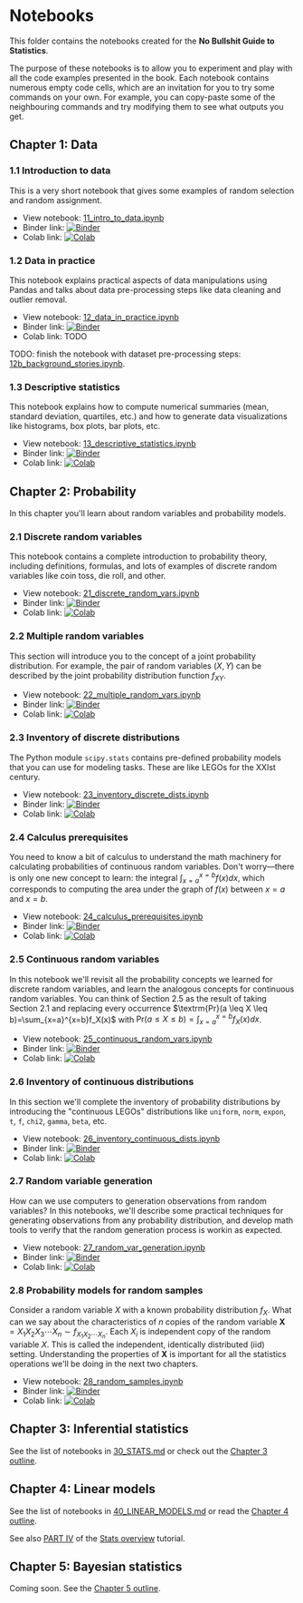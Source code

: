 Notebooks
=========

This folder contains the notebooks created for the **No Bullshit Guide to Statistics**.

The purpose of these notebooks is to allow you
to experiment and play with all the code examples presented in the book.
Each notebook contains numerous empty code cells,
which are an invitation for you to try some commands on your own.
For example, you can copy-paste some of the neighbouring commands
and try modifying them to see what outputs you get.




## Chapter 1: Data

### 1.1 Introduction to data
This is a very short notebook that gives some examples of random selection and random assignment.

- View notebook: [11_intro_to_data.ipynb](./11_intro_to_data.ipynb)
- Binder link: 
[![Binder](https://mybinder.org/badge_logo.svg)](https://mybinder.org/v2/gh/minireference/noBSstats/main?labpath=notebooks%2F11_intro_to_data.ipynb)
- Colab link:
[![Colab](https://colab.research.google.com/assets/colab-badge.svg)](https://colab.research.google.com/github/minireference/noBSstats/blob/main/notebooks/11_intro_to_data.ipynb)


### 1.2 Data in practice
This notebook explains practical aspects of data manipulations using Pandas
and talks about data pre-processing steps like data cleaning and outlier removal.

- View notebook: [12_data_in_practice.ipynb](./12_data_in_practice.ipynb)
- Binder link: 
[![Binder](https://mybinder.org/badge_logo.svg)](https://mybinder.org/v2/gh/minireference/noBSstats/main?labpath=notebooks%2F12_data_in_practice.ipynb)
- Colab link: TODO

TODO: finish the notebook with dataset pre-processing steps:
[12b_background_stories.ipynb](./12b_background_stories.ipynb).



### 1.3 Descriptive statistics
This notebook explains how to compute numerical summaries (mean, standard deviation, quartiles, etc.)
and how to generate data visualizations like histograms, box plots, bar plots, etc.

- View notebook: [13_descriptive_statistics.ipynb](./13_descriptive_statistics.ipynb)
- Binder link: 
[![Binder](https://mybinder.org/badge_logo.svg)](https://mybinder.org/v2/gh/minireference/noBSstats/main?labpath=notebooks%2F13_descriptive_statistics.ipynb)
- Colab link:
[![Colab](https://colab.research.google.com/assets/colab-badge.svg)](https://colab.research.google.com/github/minireference/noBSstats/blob/main/notebooks/13_descriptive_statistics.ipynb)











## Chapter 2: Probability

In this chapter you'll learn about random variables and probability models.


### 2.1 Discrete random variables
This notebook contains a complete introduction to probability theory,
including definitions, formulas, and lots of examples of discrete
random variables like coin toss, die roll, and other.

- View notebook: [21_discrete_random_vars.ipynb](./21_discrete_random_vars.ipynb)
- Binder link: [![Binder](https://mybinder.org/badge_logo.svg)](https://mybinder.org/v2/gh/minireference/noBSstats/main?labpath=notebooks%2F21_discrete_random_vars.ipynb)
- Colab link: [![Colab](https://colab.research.google.com/assets/colab-badge.svg)](https://colab.research.google.com/github/minireference/noBSstats/blob/main/notebooks/21_discrete_random_vars.ipynb)


### 2.2 Multiple random variables
This section will introduce you to the concept of a joint probability distribution.
For example, the pair of random variables $(X,Y)$ can be described by the joint probability distribution function $f_{XY}$.

- View notebook: [22_multiple_random_vars.ipynb](./22_multiple_random_vars.ipynb)  
- Binder link: [![Binder](https://mybinder.org/badge_logo.svg)](https://mybinder.org/v2/gh/minireference/noBSstats/main?labpath=notebooks%2F22_multiple_random_vars.ipynb)
- Colab link: [![Colab](https://colab.research.google.com/assets/colab-badge.svg)](https://colab.research.google.com/github/minireference/noBSstats/blob/main/notebooks/22_multiple_random_vars.ipynb)


### 2.3 Inventory of discrete distributions
The Python module `scipy.stats` contains pre-defined probability models that you
can use for modeling tasks. These are like LEGOs for the XXIst century.

- View notebook: [23_inventory_discrete_dists.ipynb](./23_inventory_discrete_dists.ipynb)
- Binder link: [![Binder](https://mybinder.org/badge_logo.svg)](https://mybinder.org/v2/gh/minireference/noBSstats/main?labpath=notebooks%2F23_inventory_discrete_dists.ipynb)
- Colab link: [![Colab](https://colab.research.google.com/assets/colab-badge.svg)](https://colab.research.google.com/github/minireference/noBSstats/blob/main/notebooks/23_inventory_discrete_dists.ipynb)



### 2.4 Calculus prerequisites
You need to know a bit of calculus to understand the math machinery
for calculating probabilities of continuous random variables.
Don't worry—there is only one new concept to learn: the integral $\int_{x=a}^{x=b} f(x)dx$,
which corresponds to computing the area under the graph of $f(x)$ between $x=a$ and $x=b$.

- View notebook: [24_calculus_prerequisites.ipynb](./24_calculus_prerequisites.ipynb)
- Binder link: [![Binder](https://mybinder.org/badge_logo.svg)](https://mybinder.org/v2/gh/minireference/noBSstats/main?labpath=notebooks%2F24_calculus_prerequisites.ipynb)
- Colab link: [![Colab](https://colab.research.google.com/assets/colab-badge.svg)](https://colab.research.google.com/github/minireference/noBSstats/blob/main/notebooks/24_calculus_prerequisites.ipynb)


### 2.5 Continuous random variables
In this notebook we'll revisit all the probability concepts we learned for discrete
random variables, and learn the analogous concepts for continuous random variables.
You can think of Section 2.5 as the result of taking Section 2.1
and replacing every occurrence $\textrm{Pr}(a \leq X \leq b)=\sum_{x=a}^{x=b}f_X(x)$
with $\textrm{Pr}(a \leq X \leq b)=\int_{x=a}^{x=b}f_X(x)dx$.

- View notebook: [25_continuous_random_vars.ipynb](./25_continuous_random_vars.ipynb)
- Binder link: [![Binder](https://mybinder.org/badge_logo.svg)](https://mybinder.org/v2/gh/minireference/noBSstats/main?labpath=notebooks%2F25_continuous_random_vars.ipynb)
- Colab link: [![Colab](https://colab.research.google.com/assets/colab-badge.svg)](https://colab.research.google.com/github/minireference/noBSstats/blob/main/notebooks/25_continuous_random_vars.ipynb)


### 2.6 Inventory of continuous distributions
In this section we'll complete the inventory of probability distributions by
introducing the "continuous LEGOs" distributions like `uniform`, `norm`, `expon`,
`t`, `f`, `chi2`, `gamma`, `beta`, etc.

- View notebook: [26_inventory_continuous_dists.ipynb](./26_inventory_continuous_dists.ipynb)
- Binder link: [![Binder](https://mybinder.org/badge_logo.svg)](https://mybinder.org/v2/gh/minireference/noBSstats/main?labpath=notebooks%2F26_inventory_continuous_dists.ipynb)
- Colab link: [![Colab](https://colab.research.google.com/assets/colab-badge.svg)](https://colab.research.google.com/github/minireference/noBSstats/blob/main/notebooks/26_inventory_continuous_dists.ipynb)



### 2.7 Random variable generation
How can we use computers to generation observations from random variables?
In this notebooks, we'll describe some practical techniques for generating
observations from any probability distribution, and develop math tools to verify
that the random generation process is workin as expected.

- View notebook: [27_random_var_generation.ipynb](./27_random_var_generation.ipynb)
- Binder link: [![Binder](https://mybinder.org/badge_logo.svg)](https://mybinder.org/v2/gh/minireference/noBSstats/main?labpath=notebooks%2F27_random_var_generation.ipynb)
- Colab link: [![Colab](https://colab.research.google.com/assets/colab-badge.svg)](https://colab.research.google.com/github/minireference/noBSstats/blob/main/notebooks/27_random_var_generation.ipynb)



### 2.8 Probability models for random samples
Consider a random variable $X$ with a known probability distribution $f_X$.
What can we say about the characteristics of $n$ copies of the random variable
$\mathbf{X} = X_1X_2X_3\cdots X_n \sim f_{X_1X_2\cdots X_n}$.
Each $X_i$ is independent copy of the random variable $X$.
This is called the independent, identically distributed (iid) setting.
Understanding the properties of $\mathbf{X}$ is important for all the 
statistics operations we'll be doing in the next two chapters.

- View notebook: [28_random_samples.ipynb](./28_random_samples.ipynb)
- Binder link: [![Binder](https://mybinder.org/badge_logo.svg)](https://mybinder.org/v2/gh/minireference/noBSstats/main?labpath=notebooks%2F28_random_samples.ipynb)
- Colab link: [![Colab](https://colab.research.google.com/assets/colab-badge.svg)](https://colab.research.google.com/github/minireference/noBSstat/blob/main/notebooks/28_random_samples.ipynb)












## Chapter 3: Inferential statistics

See the list of notebooks in [30_STATS.md](./30_STATS.md)
or check out the [Chapter 3 outline](https://docs.google.com/document/d/1fwep23-95U-w1QMPU31nOvUnUXE2X3s_Dbk5JuLlKAY/edit#bookmark=id.j4ea51vpt8cj).







## Chapter 4: Linear models

See the list of notebooks in [40_LINEAR_MODELS.md](./40_LINEAR_MODELS.md) or read the [Chapter 4 outline](https://docs.google.com/document/d/1fwep23-95U-w1QMPU31nOvUnUXE2X3s_Dbk5JuLlKAY/edit#bookmark=id.dxun0kyq24f).

See also [PART IV](https://nobsstats.com/stats_overview/README.html#linear-models)
of the [Stats overview](https://nobsstats.com/stats_overview/README.html) tutorial.











## Chapter 5: Bayesian statistics

Coming soon.
See the [Chapter 5 outline](https://docs.google.com/document/d/1fwep23-95U-w1QMPU31nOvUnUXE2X3s_Dbk5JuLlKAY/edit#bookmark=id.qxrxmkz5a3b6).


